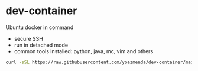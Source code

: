 # dev-container

Ubuntu docker in command

- secure SSH 
- run in detached mode 
- common tools installed: python, java, mc, vim and others

```bash
curl -sSL https://raw.githubusercontent.com/yoazmenda/dev-container/main/setup.sh | bash
```
